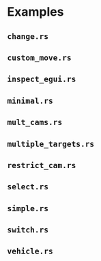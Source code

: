 # Examples

## `change.rs`

## `custom_move.rs`

## `inspect_egui.rs`

## `minimal.rs`

## `mult_cams.rs`

## `multiple_targets.rs`

## `restrict_cam.rs`

## `select.rs`

## `simple.rs`

## `switch.rs`

## `vehicle.rs`